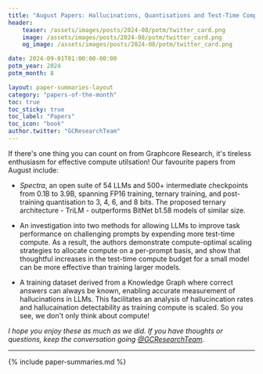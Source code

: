 ```yaml
---
title: "August Papers: Hallucinations, Quantisations and Test-Time Computations"
header:
    teaser: /assets/images/posts/2024-08/potm/twitter_card.png
    image: /assets/images/posts/2024-08/potm/twitter_card.png
    og_image: /assets/images/posts/2024-08/potm/twitter_card.png

date: 2024-09-01T01:00:00-00:00
potm_year: 2024
potm_month: 8

layout: paper-summaries-layout
category: "papers-of-the-month"
toc: true
toc_sticky: true
toc_label: "Papers"
toc_icon: "book"
author.twitter: "GCResearchTeam"
---
```


If there's one thing you can count on from Graphcore Research, it's tireless enthusiasm for effective compute utilsation!  Our favourite papers from August include:

 - _Spectra_, an open suite of 54 LLMs and 500+ intermediate checkpoints from 0.1B to 3.9B, spanning FP16 training, ternary training, and post-training quantisation to 3, 4, 6, and 8 bits. The proposed ternary architecture - TriLM - outperforms BitNet b1.58 models of similar size.

- An investigation into two methods for allowing LLMs to improve task performance on challenging prompts by expending more test-time compute. As a result, the authors demonstrate compute-optimal scaling strategies to allocate compute on a per-prompt basis, and show that thoughtful increases in the test-time compute budget for a small model can be more effective than training larger models.

- A training dataset derived from a Knowledge Graph where correct answers can always be known, enabling accurate measurement of hallucinations in LLMs. This facilitates an analysis of hallucincation rates and hallucaination detectability as training compute is scaled. So you see, we don't only think about compute!


_I hope you enjoy these as much as we did. If you have thoughts or questions, keep the conversation going [@GCResearchTeam](https://x.com/GCResearchTeam)._

---

{% include paper-summaries.md %}
